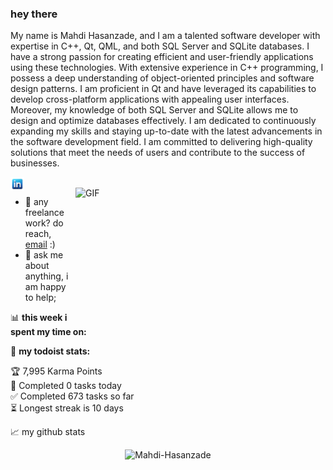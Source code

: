 ### hey there 

My name is Mahdi Hasanzade, and I am a talented software developer with expertise in C++, Qt, QML, and both SQL Server and SQLite databases. I have a strong passion for creating efficient and user-friendly applications using these technologies. With extensive experience in C++ programming, I possess a deep understanding of object-oriented principles and software design patterns. I am proficient in Qt and have leveraged its capabilities to develop cross-platform applications with appealing user interfaces. Moreover, my knowledge of both SQL Server and SQLite allows me to design and optimize databases effectively. I am dedicated to continuously expanding my skills and staying up-to-date with the latest advancements in the software development field. I am committed to delivering high-quality solutions that meet the needs of users and contribute to the success of businesses.


<!-- <a href="https://twitter.com/M_Azadbar">
  <img align="left" width="22px" src="https://raw.githubusercontent.com/peterthehan/peterthehan/master/assets/twitter.svg" alt="" />
</a> -->
<a href="https://www.linkedin.com/in//mahdi-hasanzade-085847210" rel="nofollow">
  <img align="left" alt="mahdi's LinkedIN" width="22px" src="https://raw.githubusercontent.com/arashaltafi/arashaltafi/main/linkedin.png" style="max-width: 100%;">
</a>

<br />


  <img align="right" alt="GIF" src="https://github.com/Mahdi-Hasanzade/Mahdi-Hasanzade/blob/main/code.gif?raw=true" width="400" height="220" />
  
- 💼 any freelance work? do reach, [email](mailto:mahdi.hasanzade1372@gmail.com) :)
- 💬 ask me about anything, i am happy to help;


📊 **this week i spent my time on:**


🚧 **my todoist stats:**
<!-- TODO-IST:START -->
🏆  7,995 Karma Points           
🌸  Completed 0 tasks today           
✅  Completed 673 tasks so far           
⏳  Longest streak is 10 days
<!-- TODO-IST:END -->


📈 my github stats


<!--<p dir="auto"><a href="https://github.com/mohammadazadbar1995/mohammadazadbar1995"><img src="https://camo.githubusercontent.com/eb76cb52c9615f750672767fca5e30fc01f6d34132b1e2ee7ffd09d1ecf8f222/68747470733a2f2f6769746875622d726561646d652d73746174732e76657263656c2e6170702f6170693f757365726e616d653d6172617368616c746166692673686f775f69636f6e733d7472756526696e636c7564655f616c6c5f636f6d6d6974733d74727565267468656d653d746f6b796f6e6967687426636f756e745f707269766174653d74727565266c696e655f6865696768743d3430" alt="Mohammad Azadbar GitHub Stats" data-canonical-src="https://github-readme-stats.vercel.app/api?username=mohammadazadbar1995&amp;show_icons=true&amp;include_all_commits=true&amp;theme=tokyonight&amp;count_private=true&amp;line_height=40" style="max-width: 100%;"></a>
<a href="https://github.com/mohammadazadbar1995/mohammadazadbar1995"><img src="https://camo.githubusercontent.com/13363fca98ac00042ac6380b8a1921ec9a3800cc19c9c7ab4b202c9cc0b6e4bf/68747470733a2f2f6769746875622d726561646d652d73746174732e76657263656c2e6170702f6170692f746f702d6c616e67732f3f757365726e616d653d6172617368616c74616669266c616e67735f636f756e743d35267468656d653d746f6b796f6e69676874266578636c7564655f7265706f3d536f636b65744370702c6172617368616c746166692e6769746875622e696f2c446576656c6f70657253697465" alt="Mohammad Azadbar Top Langs" data-canonical-src="https://github-readme-stats.vercel.app/api/top-langs/?username=mohammadazadbar1995&amp;langs_count=5&amp;theme=tokyonight&amp;exclude_repo=SocketCpp,mohammadazadbar1995.github.io,DeveloperSite" style="max-width: 100%;"></a></p>-->

<p align="center"> <img src="https://github-readme-stats.vercel.app/api?username=Mahdi-Hasanzade&show_icons=true&theme=gotham" alt="Mahdi-Hasanzade" />

